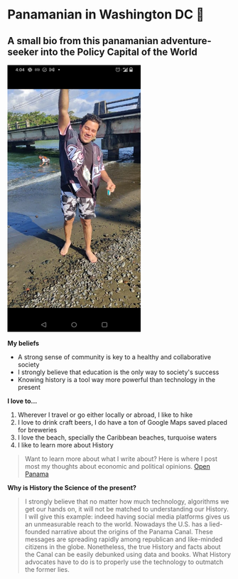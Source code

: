 # Panamanian in Washington DC 📍
## A small bio from this panamanian adventure-seeker into the Policy Capital of the World

<!-- ![alt text](picture.jpg) -->
<img src="picture-gas102.jpg" width="300" height="600"/>

**My beliefs**

* A strong sense of community is key to a healthy and collaborative society
* I strongly believe that education is the only way to society's success
* Knowing history is a tool way more powerful than technology in the present

**I love to...**

1. Wherever I travel or go either locally or abroad, I like to hike
2. I love to drink craft beers, I do have a ton of Google Maps saved placed for breweries
3. I love the beach, specially the Caribbean beaches, turquoise waters
4. I like to learn more about History

> Want to learn more about what I write about? Here is where I post most my thoughts about economic and political opinions. [Open Panama](https://sore-curve-b63.notion.site/Open-Panama-A-Call-for-Transparency-151a899d3e3580baaaa5cc965af45625)

**Why is History the Science of the present?**
> I strongly believe that no matter how much technology, algorithms we get our hands on, it will not be matched to understanding our History. I will give this example: indeed having social media platforms gives us an unmeasurable reach to the world. Nowadays the U.S. has a lied-founded narrative about the origins of the Panama Canal. These messages are spreading rapidly among republican and like-minded citizens in the globe. Nonetheless, the true History and facts about the Canal can be easily debunked using data and books. What History advocates have to do is to properly use the technology to outmatch the former lies. 